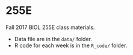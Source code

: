 # 255E

Fall 2017 BIOL 255E class materials. 

* Data file are in the `data/` folder.
* R code for each week is in the `R_code/` folder.